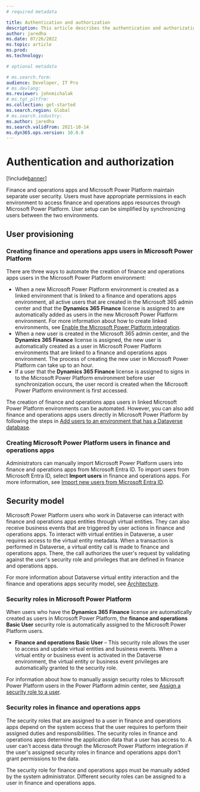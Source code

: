```yaml
---
# required metadata

title: Authentication and authorization
description: This article describes the authentication and authorization models for user synchronization and permissions between finance and operations apps and Microsoft Power Platform. 
author: jaredha
ms.date: 07/26/2022
ms.topic: article
ms.prod:
ms.technology: 

# optional metadata

# ms.search.form:
audience: Developer, IT Pro
# ms.devlang: 
ms.reviewer: johnmichalak
# ms.tgt_pltfrm: 
ms.collection: get-started
ms.search.region: Global
# ms.search.industry:
ms.author: jaredha
ms.search.validFrom: 2021-10-14
ms.dyn365.ops.version: 10.0.0
---
```

# Authentication and authorization

[!include[banner](../includes/banner.md)]



Finance and operations apps and Microsoft Power Platform maintain separate user security. Users must have appropriate permissions in each environment to access finance and operations apps resources through Microsoft Power Platform. User setup can be simplified by synchronizing users between the two environments.

## User provisioning

### Creating finance and operations apps users in Microsoft Power Platform

There are three ways to automate the creation of finance and operations apps users in the Microsoft Power Platform environment:

- When a new Microsoft Power Platform environment is created as a linked environment that is linked to a finance and operations apps environment, all active users that are created in the Microsoft 365 admin center and that the **Dynamics 365 Finance** license is assigned to are automatically added as users in the new Microsoft Power Platform environment. For more information about how to create linked environments, see [Enable the Microsoft Power Platform integration](./enable-power-platform-integration.md).
- When a new user is created in the Microsoft 365 admin center, and the **Dynamics 365 Finance** license is assigned, the new user is automatically created as a user in Microsoft Power Platform environments that are linked to a finance and operations apps environment. The process of creating the new user in Microsoft Power Platform can take up to an hour.
- If a user that the **Dynamics 365 Finance** license is assigned to signs in to the Microsoft Power Platform environment before user synchronization occurs, the user record is created when the Microsoft Power Platform environment is first accessed.

The creation of finance and operations apps users in linked Microsoft Power Platform environments can be automated. However, you can also add finance and operations apps users directly in Microsoft Power Platform by following the steps in [Add users to an environment that has a Dataverse database](/power-platform/admin/add-users-to-environment#add-users-to-an-environment-that-has-a-dataverse-database).

### Creating Microsoft Power Platform users in finance and operations apps

Administrators can manually import Microsoft Power Platform users into finance and operations apps from Microsoft Entra ID. To import users from Microsoft Entra ID, select **Import users** in finance and operations apps. For more information, see [Import new users from Microsoft Entra ID](../sysadmin/tasks/create-new-users.md#import-new-users-from-azure-ad).

## Security model

Microsoft Power Platform users who work in Dataverse can interact with finance and operations apps entities through virtual entities. They can also receive business events that are triggered by user actions in finance and operations apps. To interact with virtual entities in Dataverse, a user requires access to the virtual entity metadata. When a transaction is performed in Dataverse, a virtual entity call is made to finance and operations apps. There, the call authorizes the user's request by validating against the user's security role and privileges that are defined in finance and operations apps.

For more information about Dataverse virtual entity interaction and the finance and operations apps security model, see [Architecture](virtual-entities-overview.md#architecture).

### Security roles in Microsoft Power Platform

When users who have the **Dynamics 365 Finance** license are automatically created as users in Microsoft Power Platform, the **finance and operations Basic User** security role is automatically assigned to the Microsoft Power Platform users.

- **Finance and operations Basic User** – This security role allows the user to access and update virtual entities and business events. When a virtual entity or business event is activated in the Dataverse environment, the virtual entity or business event privileges are automatically granted to the security role.

For information about how to manually assign security roles to Microsoft Power Platform users in the Power Platform admin center, see [Assign a security role to a user](/power-platform/admin/assign-security-roles).

### Security roles in finance and operations apps

The security roles that are assigned to a user in finance and operations apps depend on the system access that the user requires to perform their assigned duties and responsibilities. The security roles in finance and operations apps determine the application data that a user has access to. A user can't access data through the Microsoft Power Platform integration if the user's assigned security roles in finance and operations apps don't grant permissions to the data.

The security role for finance and operations apps must be manually added by the system administrator. Different security roles can be assigned to a user in finance and operations apps.